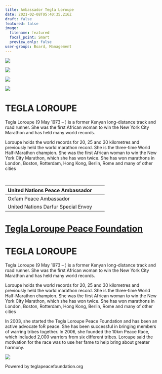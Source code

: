 ```yaml
---
title: Ambassador Tegla Loroupe
date: 2021-02-08T05:40:35.216Z
draft: false
featured: false
image:
  filename: featured
  focal_point: Smart
  preview_only: false
user-groups: Board, Management
---
```

![](https://web.archive.org/web/20190823120100im_/https://pbs.twimg.com/profile_images/822347102378397696/_-CY2ccB_400x400.jpg)

![](https://web.archive.org/web/20190823120100im_/https://pbs.twimg.com/media/Dtq8acaXgAE33aK.jpg)

![](https://web.archive.org/web/20190823120100im_/https://pbs.twimg.com/media/Dtq8ab5W4AAmN2M.jpg)

![](https://web.archive.org/web/20190823120100im_/https://pbs.twimg.com/media/Dr5GG76X4AAchrp.jpg)

# **TEGLA LOROUPE**

Tegla Loroupe (9 May 1973 – ) is a former Kenyan long-distance track and road runner. She was the first African woman to win the New York City Marathon and has held many world records.

Loroupe holds the world records for 20, 25 and 30 kilometres and previously held the world marathon record. She is the three-time World Half-Marathon champion. She was the first African woman to win the New York City Marathon, which she has won twice. She has won marathons in London, Boston, Rotterdam, Hong Kong, Berlin, Rome and many of other cities

[](https://archive.org/account/login.php "Sign In") [](http://faq.web.archive.org/ "Get some help using the Wayback Machine") [](https://web.archive.org/web/20181118120802/http://teglapeacefoundation.org/who-is-tegla/#close "Close the toolbar")

[](https://web.archive.org/web/20181118120802/http://web.archive.org/screenshot/http://teglapeacefoundation.org/who-is-tegla/ "screenshot")[](https://web.archive.org/web/20181118120802/http://teglapeacefoundation.org/who-is-tegla/# "Share on Facebook")[](https://web.archive.org/web/20181118120802/http://teglapeacefoundation.org/who-is-tegla/# "Share on Twitter")

| United Nations Peace Ambassador     |     |     |
| ----------------------------------- | --- | --- |
| Oxfam Peace Ambassador              |     |     |
| United Nations Darfur Special Envoy |     |     |

# [Tegla Loroupe Peace Foundation](https://web.archive.org/web/20181118120802/http://teglapeacefoundation.org/)

# **TEGLA LOROUPE**

Tegla Loroupe (9 May 1973 – ) is a former Kenyan long-distance track and road runner. She was the first African woman to win the New York City Marathon and has held many world records.

Loroupe holds the world records for 20, 25 and 30 kilometres and previously held the world marathon record. She is the three-time World Half-Marathon champion. She was the first African woman to win the New York City Marathon, which she has won twice. She has won marathons in London, Boston, Rotterdam, Hong Kong, Berlin, Rome and many of other cities

In 2003, she started the Tegla Loroupe Peace Foundation and has been an active advocate foR peace. She has been successful in bringing members of warring tribes together. In 2006, she founded the 10km Peace Race, which included 2,000 warriors from six different tribes. Loroupe said the motivation for the race was to use her fame to help bring about greater harmony.

![](https://web.archive.org/web/20181118120802im_/http://teglapeacefoundation.org/wp-content/uploads/2017/07/fundraising-race-300x199.jpg)

Powered by teglapeacefoundation.org

[](https://web.archive.org/web/20181118120802/https://www.facebook.com/teglapeacefoundation.org/)[](https://web.archive.org/web/20181118120802/https://twitter.com/loroupetegla)[](https://web.archive.org/web/20181118120802/mailto:info@teglaloroupefoundation.org)[](https://web.archive.org/web/20181118120802/http://teglapeacefoundation.org/feed/)

[](<>)